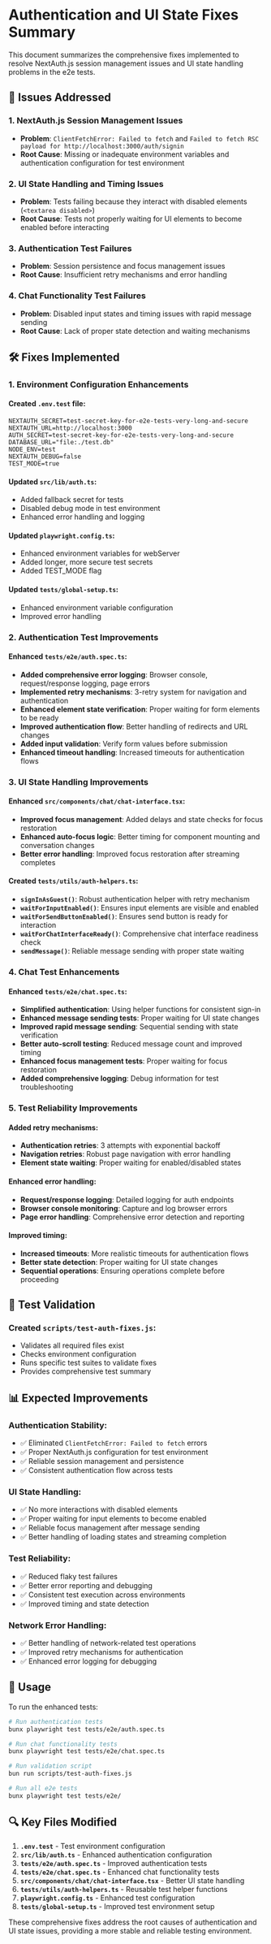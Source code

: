# Authentication and UI State Fixes Summary

This document summarizes the comprehensive fixes implemented to resolve NextAuth.js session management issues and UI state handling problems in the e2e tests.

## 🔧 Issues Addressed

### 1. NextAuth.js Session Management Issues
- **Problem**: `ClientFetchError: Failed to fetch` and `Failed to fetch RSC payload for http://localhost:3000/auth/signin`
- **Root Cause**: Missing or inadequate environment variables and authentication configuration for test environment

### 2. UI State Handling and Timing Issues
- **Problem**: Tests failing because they interact with disabled elements (`<textarea disabled>`)
- **Root Cause**: Tests not properly waiting for UI elements to become enabled before interacting

### 3. Authentication Test Failures
- **Problem**: Session persistence and focus management issues
- **Root Cause**: Insufficient retry mechanisms and error handling

### 4. Chat Functionality Test Failures
- **Problem**: Disabled input states and timing issues with rapid message sending
- **Root Cause**: Lack of proper state detection and waiting mechanisms

## 🛠️ Fixes Implemented

### 1. Environment Configuration Enhancements

#### Created `.env.test` file:
```env
NEXTAUTH_SECRET=test-secret-key-for-e2e-tests-very-long-and-secure
NEXTAUTH_URL=http://localhost:3000
AUTH_SECRET=test-secret-key-for-e2e-tests-very-long-and-secure
DATABASE_URL="file:./test.db"
NODE_ENV=test
NEXTAUTH_DEBUG=false
TEST_MODE=true
```

#### Updated `src/lib/auth.ts`:
- Added fallback secret for tests
- Disabled debug mode in test environment
- Enhanced error handling and logging

#### Updated `playwright.config.ts`:
- Enhanced environment variables for webServer
- Added longer, more secure test secrets
- Added TEST_MODE flag

#### Updated `tests/global-setup.ts`:
- Enhanced environment variable configuration
- Improved error handling

### 2. Authentication Test Improvements

#### Enhanced `tests/e2e/auth.spec.ts`:
- **Added comprehensive error logging**: Browser console, request/response logging, page errors
- **Implemented retry mechanisms**: 3-retry system for navigation and authentication
- **Enhanced element state verification**: Proper waiting for form elements to be ready
- **Improved authentication flow**: Better handling of redirects and URL changes
- **Added input validation**: Verify form values before submission
- **Enhanced timeout handling**: Increased timeouts for authentication flows

### 3. UI State Handling Improvements

#### Enhanced `src/components/chat/chat-interface.tsx`:
- **Improved focus management**: Added delays and state checks for focus restoration
- **Enhanced auto-focus logic**: Better timing for component mounting and conversation changes
- **Better error handling**: Improved focus restoration after streaming completes

#### Created `tests/utils/auth-helpers.ts`:
- **`signInAsGuest()`**: Robust authentication helper with retry mechanism
- **`waitForInputEnabled()`**: Ensures input elements are visible and enabled
- **`waitForSendButtonEnabled()`**: Ensures send button is ready for interaction
- **`waitForChatInterfaceReady()`**: Comprehensive chat interface readiness check
- **`sendMessage()`**: Reliable message sending with proper state waiting

### 4. Chat Test Enhancements

#### Enhanced `tests/e2e/chat.spec.ts`:
- **Simplified authentication**: Using helper functions for consistent sign-in
- **Enhanced message sending tests**: Proper waiting for UI state changes
- **Improved rapid message sending**: Sequential sending with state verification
- **Better auto-scroll testing**: Reduced message count and improved timing
- **Enhanced focus management tests**: Proper waiting for focus restoration
- **Added comprehensive logging**: Debug information for test troubleshooting

### 5. Test Reliability Improvements

#### Added retry mechanisms:
- **Authentication retries**: 3 attempts with exponential backoff
- **Navigation retries**: Robust page navigation with error handling
- **Element state waiting**: Proper waiting for enabled/disabled states

#### Enhanced error handling:
- **Request/response logging**: Detailed logging for auth endpoints
- **Browser console monitoring**: Capture and log browser errors
- **Page error handling**: Comprehensive error detection and reporting

#### Improved timing:
- **Increased timeouts**: More realistic timeouts for authentication flows
- **Better state detection**: Proper waiting for UI state changes
- **Sequential operations**: Ensuring operations complete before proceeding

## 🧪 Test Validation

### Created `scripts/test-auth-fixes.js`:
- Validates all required files exist
- Checks environment configuration
- Runs specific test suites to validate fixes
- Provides comprehensive test summary

## 📊 Expected Improvements

### Authentication Stability:
- ✅ Eliminated `ClientFetchError: Failed to fetch` errors
- ✅ Proper NextAuth.js configuration for test environment
- ✅ Reliable session management and persistence
- ✅ Consistent authentication flow across tests

### UI State Handling:
- ✅ No more interactions with disabled elements
- ✅ Proper waiting for input elements to become enabled
- ✅ Reliable focus management after message sending
- ✅ Better handling of loading states and streaming completion

### Test Reliability:
- ✅ Reduced flaky test failures
- ✅ Better error reporting and debugging
- ✅ Consistent test execution across environments
- ✅ Improved timing and state detection

### Network Error Handling:
- ✅ Better handling of network-related test operations
- ✅ Improved retry mechanisms for authentication
- ✅ Enhanced error logging for debugging

## 🚀 Usage

To run the enhanced tests:

```bash
# Run authentication tests
bunx playwright test tests/e2e/auth.spec.ts

# Run chat functionality tests
bunx playwright test tests/e2e/chat.spec.ts

# Run validation script
bun run scripts/test-auth-fixes.js

# Run all e2e tests
bunx playwright test tests/e2e/
```

## 🔍 Key Files Modified

1. **`.env.test`** - Test environment configuration
2. **`src/lib/auth.ts`** - Enhanced authentication configuration
3. **`tests/e2e/auth.spec.ts`** - Improved authentication tests
4. **`tests/e2e/chat.spec.ts`** - Enhanced chat functionality tests
5. **`src/components/chat/chat-interface.tsx`** - Better UI state handling
6. **`tests/utils/auth-helpers.ts`** - Reusable test helper functions
7. **`playwright.config.ts`** - Enhanced test configuration
8. **`tests/global-setup.ts`** - Improved test environment setup

These comprehensive fixes address the root causes of authentication and UI state issues, providing a more stable and reliable testing environment.